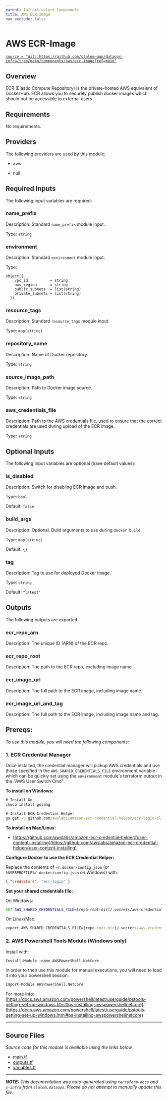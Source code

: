 ```yaml
---
parent: Infrastructure Components
title: AWS ECR-Image
nav_exclude: false
---
```

# AWS ECR-Image

[`source = "git::https://github.com/slalom-ggp/dataops-infra/tree/main/components/aws/ecr-image?ref=main"`](https://github.com/slalom-ggp/dataops-infra/tree/main/components/aws/ecr-image)

## Overview


ECR (Elastic Compute Repository) is the private-hosted AWS
equivalent of DockerHub. ECR allows you to securely publish
docker images which should not be accessible to external users.

## Requirements

No requirements.

## Providers

The following providers are used by this module:

- aws

- null

## Required Inputs

The following input variables are required:

### name\_prefix

Description: Standard `name_prefix` module input.

Type: `string`

### environment

Description: Standard `environment` module input.

Type:

```hcl
object({
    vpc_id          = string
    aws_region      = string
    public_subnets  = list(string)
    private_subnets = list(string)
  })
```

### resource\_tags

Description: Standard `resource_tags` module input.

Type: `map(string)`

### repository\_name

Description: Name of Docker repository.

Type: `string`

### source\_image\_path

Description: Path to Docker image source.

Type: `string`

### aws\_credentials\_file

Description: Path to the AWS credentials file, used to ensure that the correct credentials are used during upload of the ECR image.

Type: `string`

## Optional Inputs

The following input variables are optional (have default values):

### is\_disabled

Description: Switch for disabling ECR image and push.

Type: `bool`

Default: `false`

### build\_args

Description: Optional. Build arguments to use during `docker build`.

Type: `map(string)`

Default: `{}`

### tag

Description: Tag to use for deployed Docker image.

Type: `string`

Default: `"latest"`

## Outputs

The following outputs are exported:

### ecr\_repo\_arn

Description: The unique ID (ARN) of the ECR repo.

### ecr\_repo\_root

Description: The path to the ECR repo, excluding image name.

### ecr\_image\_url

Description: The full path to the ECR image, including image name.

### ecr\_image\_url\_and\_tag

Description: The full path to the ECR image, including image name and tag.
## Prereqs:

_To use this module, you will need the following components:_

### 1. ECR Credential Manager

Once installed, the credential manager will pickup AWS credentials and use those specified in the `AWS_SHARED_CREDENTIALS_FILE` environment variable - which can be quickly set using the `environment` module's terraform output in the "AWS User Switch Cmd".

**To install on Windows:**

```cmd
# Install Go
choco install golang

# Install ECR Credential Helper
go get -u github.com/awslabs/amazon-ecr-credential-helper/ecr-login/cli/docker-credential-ecr-login
```

**To install on Mac/Linux:**

* [https://github.com/awslabs/amazon-ecr-credential-helper#user-content-installing](https://github.com/awslabs/amazon-ecr-credential-helper#user-content-installing)

**Configure Docker to use the ECR Credential Helper:**

Replace the contents of `~/.docker/config.json` (or `%USERPROFILE%/.docker/config.json` on Windows) with:

```json
{ "credsStore": "ecr-login" }
```

**Set your shared credentials file:**

On Windows:

```cmd
SET AWS_SHARED_CREDENTIALS_FILE=[repo-root-dir]/.secrets/aws-credentials
```

On Linux/Mac:

```cmd
export AWS_SHARED_CREDENTIALS_FILE=[repo-root-dir]/.secrets/aws-credentials
```

### 2. AWS Powershell Tools Module (Windows only)

Install with:

```ps
Install-Module -name AWSPowerShell.NetCore
```

In order to then use this module for manual executions, you will need to load it into your powershell session:

```ps
Import-Module AWSPowerShell.NetCore
```

For more info: [https://docs.aws.amazon.com/powershell/latest/userguide/pstools-getting-set-up-windows.html#ps-installing-awspowershellnetcore](https://docs.aws.amazon.com/powershell/latest/userguide/pstools-getting-set-up-windows.html#ps-installing-awspowershellnetcore)


---------------------

## Source Files

_Source code for this module is available using the links below._

* [main.tf](https://github.com/slalom-ggp/dataops-infra/tree/main//components/aws/ecr-image/main.tf)
* [outputs.tf](https://github.com/slalom-ggp/dataops-infra/tree/main//components/aws/ecr-image/outputs.tf)
* [variables.tf](https://github.com/slalom-ggp/dataops-infra/tree/main//components/aws/ecr-image/variables.tf)

---------------------

_**NOTE:** This documentation was auto-generated using
`terraform-docs` and `s-infra` from `slalom.dataops`.
Please do not attempt to manually update this file._
